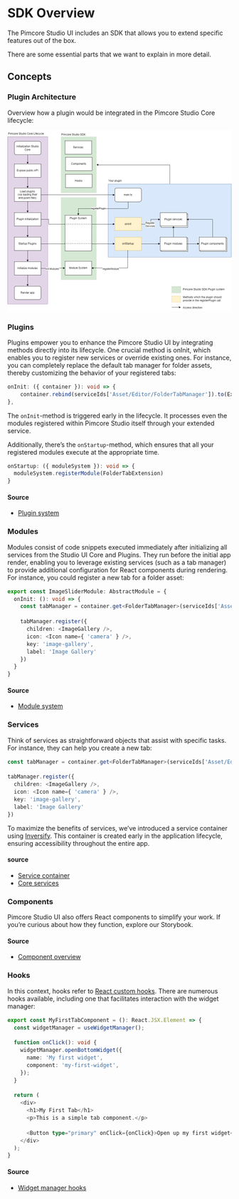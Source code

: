 # SDK Overview 

The Pimcore Studio UI includes an SDK that allows you to extend specific features out of the box.

There are some essential parts that we want to explain in more detail.

## Concepts

### Plugin Architecture

Overview how a plugin would be integrated in the Pimcore Studio Core lifecycle:

![Plugin architecture](./../img/plugin-architecture.jpg)

### Plugins

Plugins empower you to enhance the Pimcore Studio UI by integrating methods directly into its lifecycle. One crucial method is onInit, which enables you to register new services or override existing ones. For instance, you can completely replace the default tab manager for folder assets, thereby customizing the behavior of your registered tabs:

``` typescript
onInit: ({ container }): void => {
    container.rebind(serviceIds['Asset/Editor/FolderTabManager']).to(ExtendedFolderTabManager).inSingletonScope()
},
```

The `onInit`-method is triggered early in the lifecycle. It processes even the modules registered within Pimcore Studio itself through your extended service.

Additionally, there’s the `onStartup`-method, which ensures that all your registered modules execute at the appropriate time.

``` typescript
onStartup: ({ moduleSystem }): void => {
  moduleSystem.registerModule(FolderTabExtension)
}
```

#### Source

- [Plugin system](https://github.com/pimcore/studio-ui-bundle/blob/1.x/assets/js/src/core/app/plugin-system/plugin-system.ts)

### Modules

Modules consist of code snippets executed immediately after initializing all services from the Studio UI Core and Plugins. They run before the initial app render, enabling you to leverage existing services (such as a tab manager) to provide additional configuration for React components during rendering. For instance, you could register a new tab for a folder asset:

``` typescript
export const ImageSliderModule: AbstractModule = {
  onInit: (): void => {
    const tabManager = container.get<FolderTabManager>(serviceIds['Asset/Editor/FolderTabManager'])

    tabManager.register({
      children: <ImageGallery />,
      icon: <Icon name={ 'camera' } />,
      key: 'image-gallery',
      label: 'Image Gallery'
    })
  }
}
```

#### Source

- [Module system](https://github.com/pimcore/studio-ui-bundle/blob/1.x/assets/js/src/core/app/module-system/module-system.ts)

### Services 

Think of services as straightforward objects that assist with specific tasks. For instance, they can help you create a new tab:

``` typescript
const tabManager = container.get<FolderTabManager>(serviceIds['Asset/Editor/FolderTabManager'])

tabManager.register({
  children: <ImageGallery />,
  icon: <Icon name={ 'camera' } />,
  key: 'image-gallery',
  label: 'Image Gallery'
})
```

To maximize the benefits of services, we’ve introduced a service container using [Inversify](https://github.com/inversify/InversifyJS). This container is created early in the application lifecycle, ensuring accessibility throughout the entire app.

#### source

- [Service container](https://github.com/pimcore/studio-ui-bundle/blob/1.x/assets/js/src/core/app/depency-injection/index.ts)
- [Core services](https://github.com/pimcore/studio-ui-bundle/blob/1.x/assets/js/src/core/app/config/services/index.ts)

### Components

Pimcore Studio UI also offers React components to simplify your work. If you’re curious about how they function, explore our Storybook.

#### Source 

- [Component overview](https://github.com/pimcore/studio-ui-bundle/tree/1.x/assets/js/src/core/components)

### Hooks

In this context, hooks refer to [React custom hooks](https://react.dev/learn/reusing-logic-with-custom-hooks). There are numerous hooks available, including one that facilitates interaction with the widget manager:

``` typescript
export const MyFirstTabComponent = (): React.JSX.Element => {
  const widgetManager = useWidgetManager();

  function onClick(): void {
    widgetManager.openBottomWidget({
      name: 'My first widget',
      component: 'my-first-widget',
    });
  }

  return (
    <div>
      <h1>My First Tab</h1>
      <p>This is a simple tab component.</p>
      
      <Button type="primary" onClick={onClick}>Open up my first widget</Button>
    </div>
  );
}
```

#### Source

- [Widget manager hooks](https://github.com/pimcore/studio-ui-bundle/tree/1.x/assets/js/src/core/modules/widget-manager/hooks)


